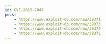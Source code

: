 ```yaml
---
id: CVE-2015-7047
pocs:
    - https://www.exploit-db.com/raw/39371
    - https://www.exploit-db.com/raw/39373
    - https://www.exploit-db.com/raw/39374
    - https://www.exploit-db.com/raw/39375
---
```

